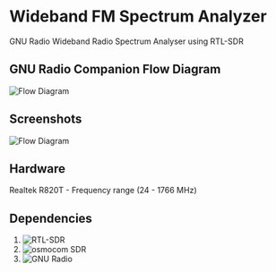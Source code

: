 # Wideband FM Spectrum Analyzer
GNU Radio Wideband Radio Spectrum Analyser using RTL-SDR

## GNU Radio Companion Flow Diagram
![Flow Diagram](https://github.com/siddharthdeore/GNURadioWBF/blob/master/GRC-Flow-Diagram.png)

## Screenshots
![Flow Diagram](https://github.com/siddharthdeore/GNURadioWBF/blob/master/screenshot.png)

## Hardware
Realtek R820T - Frequency range (24 - 1766 MHz)

## Dependencies
1. ![RTL-SDR](https://www.rtl-sdr.com/)
2. ![osmocom SDR](http://osmocom.org/projects/sdr/wiki/Rtl-sdr)
3. ![GNU Radio](https://github.com/gnuradio/gnuradio)

